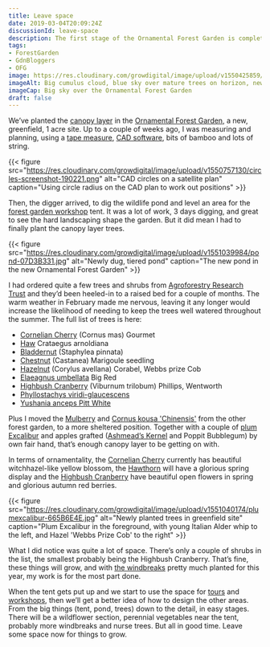 ```yaml
---
title: Leave space
date: 2019-03-04T20:09:24Z
discussionId: leave-space
description: The first stage of the Ornamental Forest Garden is complete and there are large gaps about the place. This is fine, for now.
tags: 
- ForestGarden
- GdnBloggers
- OFG
image: https://res.cloudinary.com/growdigital/image/upload/v1550425859/ofg-E983F6D5.jpg
imageAlt: Big cumulus cloud, blue sky over mature trees on horizon, new garden foreground
imageCap: Big sky over the Ornamental Forest Garden
draft: false
---
```


We’ve planted the [canopy layer](https://www.forestgarden.wales/blog/seven-layers-forest-garden/) in the [Ornamental Forest Garden](https://www.forestgarden.wales/blog/introducing-ornamental-maintenance-free-forest-garden/), a new, greenfield, 1 acre site. Up to a couple of weeks ago, I was measuring and planning, using a [tape measure](https://www.amazon.co.uk/Silverline-MT46-Open-Surveyors-Measure/dp/B000LFRMC8/), [CAD software](https://www.qcad.org/en/), bits of bamboo and lots of string. 

{{< figure src="https://res.cloudinary.com/growdigital/image/upload/v1550757130/circles-screenshot-190221.png" alt="CAD circles on a satellite plan" caption="Using circle radius on the CAD plan to work out positions" >}}

Then, the digger arrived, to dig the wildlife pond and level an area for the [forest garden workshop](/workshop/) tent. It was a lot of work, 3 days digging, and great to see the hard landscaping shape the garden. But it did mean I had to finally plant the canopy layer trees.

{{< figure src="https://res.cloudinary.com/growdigital/image/upload/v1551039984/pond-07D3B331.jpg" alt="Newly dug, tiered pond" caption="The new pond in the new Ornamental Forest Garden" >}}

I had ordered quite a few trees and shrubs from [Agroforestry Research Trust](https://www.agroforestry.co.uk) and they’d been heeled-in to a raised bed for a couple of months. The warm weather in February made me nervous, leaving it any longer would increase the likelihood of needing to keep the trees well watered throughout the summer. The full list of trees is here:

* [Cornelian Cherry](https://pfaf.org/user/plant.aspx?LatinName=Cornus+mas) (Cornus mas) Gourmet
* [Haw](https://pfaf.org/user/plant.aspx?LatinName=Crataegus+arnoldiana) Crataegus arnoldiana
* [Bladdernut](https://pfaf.org/user/Plant.aspx?LatinName=staphylea+pinnata) (Staphylea pinnata)
* [Chestnut](https://pfaf.org/user/plant.aspx?LatinName=Castanea+sativa) (Castanea) Marigoule seedling
* [Hazelnut](https://pfaf.org/user/plant.aspx?LatinName=Corylus+avellana) (Corylus avellana) Corabel, Webbs prize Cob
* [Elaeagnus umbellata](https://pfaf.org/user/Plant.aspx?LatinName=Elaeagnus+umbellata) Big Red
* [Highbush Cranberry](https://pfaf.org/user/Plant.aspx?LatinName=Viburnum+trilobum) (Viburnum trilobum) Phillips, Wentworth
* [Phyllostachys viridi-glaucescens](https://pfaf.org/USER/Plant.aspx?LatinName=Phyllostachys+viridiglaucescens)
* [Yushania anceps Pitt White](https://pfaf.org/USER/Plant.aspx?LatinName=Yushania+anceps)

Plus I moved the [Mulberry](https://pfaf.org/User/Plant.aspx?LatinName=Morus+alba) and [Cornus kousa 'Chinensis'](https://pfaf.org/user/plant.aspx?LatinName=Cornus+kousa+chinensis) from the other forest garden, to a more sheltered position. Together with a couple of [plum Excalibur](https://www.orangepippin.com/varieties/plums/excalibur) and apples grafted ([Ashmead’s Kernel](https://www.orangepippin.com/varieties/apples/ashmeads-kernel) and Poppit Bubblegum) by own fair hand, that’s enough canopy layer to be getting on with.

In terms of ornamentality, the [Cornelian Cherry](https://www.rhs.org.uk/Plants/4399/i-Cornus-mas-i/Details) currently has beautiful witchhazel-like yellow blossom, the [Hawthorn](https://pfaf.org/user/plant.aspx?LatinName=Crataegus+arnoldiana) will have a glorious spring display and the [Highbush Cranberry](https://pfaf.org/user/Plant.aspx?LatinName=Viburnum+trilobum) have beautiful open flowers in spring and glorious autumn red berries. 

{{< figure src="https://res.cloudinary.com/growdigital/image/upload/v1551040174/plumexcalibur-665B6E4E.jpg" alt="Newly planted trees in greenfield site" caption="Plum Excalibur in the foreground, with young Italian Alder whip to the left, and Hazel 'Webbs Prize Cob' to the right" >}}

What I did notice was quite a lot of space. There’s only a couple of shrubs in the list, the smallest probably being the Highbush Cranberry. That’s fine, these things will grow, and with [the windbreaks](https://www.forestgarden.wales/blog/plant-mulch-windbreak/) pretty much planted for this year, my work is for the most part done. 

When the tent gets put up and we start to use the space for [tours](/tour/) and [workshops](/workshop/), then we’ll get a better idea of how to design the other areas. From the big things (tent, pond, trees) down to the detail, in easy stages. There will be a wildflower section, perennial vegetables near the tent, probably more windbreaks and nurse trees. But all in good time. Leave some space now for things to grow.
